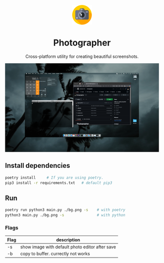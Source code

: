 <div align="center">
  <img src="https://github.com/0xBLCKLPTN/Photographer/blob/master/screenshots/camera.png?raw=True" height='64px'/>
  <h1>Photographer</h1>
  <p>Cross-platform utility for creating beautiful screenshots.</p>
  <img src="https://github.com/0xBLCKLPTN/Photographer/blob/master/screenshots/final_image.png?raw=True"/>
</div>

## Install dependencies
```sh
poetry install     # If you are using poetry.
pip3 install -r requirements.txt   # default pip3
```

## Run
```sh
poetry run python3 main.py ./bg.png -s    # with poetry
python3 main.py ./bg.png -s               # with python
```

### Flags
| Flag |     description                      |
|------|--------------------------------------|
|  -s  | show image with default photo editor after save |
|  -b  | copy to buffer. currectly not works  |

